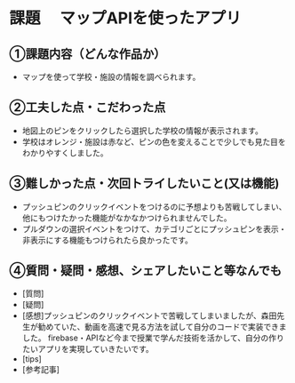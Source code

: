 # 課題　 マップAPIを使ったアプリ

## ①課題内容（どんな作品か）
- マップを使って学校・施設の情報を調べられます。

## ②工夫した点・こだわった点
- 地図上のピンをクリックしたら選択した学校の情報が表示されます。
- 学校はオレンジ・施設は赤など、ピンの色を変えることで少しでも見た目をわかりやすくしました。

## ③難しかった点・次回トライしたいこと(又は機能)
- プッシュピンのクリックイベントをつけるのに予想よりも苦戦してしまい、他にもつけたかった機能がなかなかつけられませんでした。
- プルダウンの選択イベントをつけて、カテゴリごとにプッシュピンを表示・非表示にする機能もつけられたら良かったです。 

## ④質問・疑問・感想、シェアしたいこと等なんでも
- [質問]
- [疑問]
- [感想]プッシュピンのクリックイベントで苦戦してしまいましたが、森田先生が勧めていた、動画を高速で見る方法を試して自分のコードで実装できました。
firebase・APIなど今まで授業で学んだ技術を活かして、自分の作りたいアプリを実現していきたいです。
- [tips]
- [参考記事]
